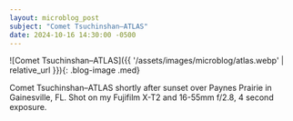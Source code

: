 ```yaml
---
layout: microblog_post
subject: "Comet Tsuchinshan–ATLAS"
date: 2024-10-16 14:30:00 -0500
---
```


![Comet Tsuchinshan–ATLAS]({{ '/assets/images/microblog/atlas.webp' | relative_url }}){: .blog-image .med}

Comet Tsuchinshan–ATLAS shortly after sunset over Paynes Prairie in Gainesville, FL. Shot on my Fujifilm X-T2 and 16-55mm f/2.8, 4 second exposure.
